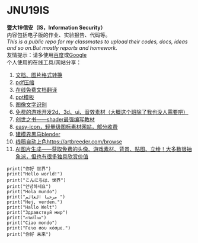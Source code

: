 # JNU19IS
 **暨大19信安（IS，Information Security）**  
 内容包括电子版的作业、实验报告、代码等。  
 *This is a public repo for my classmates to upload their codes, docs, ideas and so on.But mostly reports and homework.*  
 友情提示：请多使用[百度](https://www.baidu.com)或[Google](https://www.google.com)  
 个人使用的在线工具/网站分享：
 1. [文档、图片格式转换](http://www.pdfdo.com/doc-to-pdf.aspx)
 2. [pdf压缩](https://www.ilovepdf.com/zh-cn/compress_pdf)
 3. [在线免费文档翻译](https://www.onlinedoctranslator.com/)
 4. [ppt模板](http://www.1ppt.com/)
 5. [图像文字识别](https://zhcn.109876543210.com/)
 6. [免费的游戏开发2d、3d、ui、音效素材（大概这个班除了我也没人需要吧）](https://kenney.nl/)
 7. [创世之书——shader最强编写教材](https://thebookofshaders.com/)
 8. [easy-icon，轻量级图标素材网站，部分收费](https://www.easyicon.net/)
 9. [建模界黑马blender](https://www.blender.org/download/)
 10. [线稿自动上色](https://petalica-paint.pixiv.dev/index_zh.html)https://artbreeder.com/browse
 11. [AI图片生成——获取免费的头像、游戏素材、背景、贴图、立绘！大多数很抽象派，但也有很多独具欣赏价值](https://artbreeder.com/browse)
 ```
 print("你好 世界")  
 print("Hello world!")  
 print("こんにちは、世界")  
 print("안녕하세요")  
 print("Hola mundo")  
 print("مرحبا العالم ")  
 print("Hej, verden.")  
 print("Hallo Welt")  
 print("Здравствуй мир")  
 print("สวัสดีโลก")  
 print("Ciao mondo")  
 print("Γεια σου κόσμε.")  
 print("你好 未来")  
 ```
 
